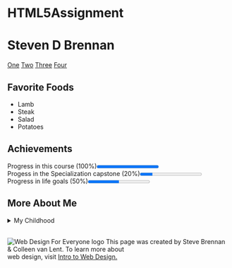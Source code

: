 # HTML5Assignment
<!DOCTYPE html>
<html lang="en">
<head>
	<meta charset="utf-8">
	<title>Final Project Intro to HTML5</title>
</head>
	<body>
		<h1>Steven D Brennan</h1>
<nav>
	<a href="one.html">One</a>
	<a href="two.html">Two</a>
	<a href="three.html">Three</a>
	<a href="four.html">Four</a>
</nav>
<section>
		<h2>Favorite Foods</h2>
		<ul>
			<li>Lamb</li>
			<li>Steak</li>
			<li>Salad</li>
			<li>Potatoes</li>
		</ul>
</section>
<section>
		<h2>Achievements</h2>
		<p>Progress in this course (100%)<progress value="100" max="100"></progress><br>Progess in the Specialization capstone (20%)<progress value="20" max="100"></progress><br>Progress in life goals (50%)<progress value="50" max="100"></progress></p>
</section>	
<section>
		<h2>More About Me</h2>
		<details><summary>My Childhood</summary>
			I grew up in Toronto, Ontario, Canada.  I lived generally in the east end.  My favorite memories of childhood was spending time in the parks and on day trips.  I've always enjoyed the four seasons.</details>
</section>
<br>
<footer>
			<p><img src="http://www.intro-webdesign.com/images/newlogo.png" alt="Web Design For Everyone logo">
			This page was created by Steve Brennan &amp; Colleen van Lent. To learn more about<br> web design, visit <a href="http://www.intro-webdesign.com">Intro to Web Design.</a></p>
</footer>
</body>
</html>
